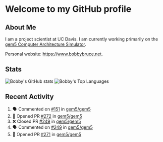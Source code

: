 # Welcome to my GitHub profile

## About Me

I am a project scientist at UC Davis. I am currently working primarily on the [gem5 Computer Architecture Simulator](https://github.com/gem5).

Personal website: <https://www.bobbybruce.net>.

## Stats

![Bobby's GitHub stats](https://github-readme-stats.vercel.app/api?username=bobbyrbruce&show_icons=true&theme=responsive&include_all_commits=true&count_private=true&show=reviews)
![Bobby's Top Languages ](https://github-readme-stats.vercel.app/api/top-langs/?username=bobbyrbruce&layout=compact&theme=responsive&count_private=true&langs_count=10)

## Recent Activity

<!--START_SECTION:activity-->
1. 🗣 Commented on [#151](https://github.com/gem5/gem5/pull/151#issuecomment-1707441433) in [gem5/gem5](https://github.com/gem5/gem5)
2. 💪 Opened PR [#272](https://github.com/gem5/gem5/pull/272) in [gem5/gem5](https://github.com/gem5/gem5)
3. ❌ Closed PR [#249](https://github.com/gem5/gem5/pull/249) in [gem5/gem5](https://github.com/gem5/gem5)
4. 🗣 Commented on [#249](https://github.com/gem5/gem5/pull/249#issuecomment-1707373265) in [gem5/gem5](https://github.com/gem5/gem5)
5. 💪 Opened PR [#271](https://github.com/gem5/gem5/pull/271) in [gem5/gem5](https://github.com/gem5/gem5)
<!--END_SECTION:activity-->
